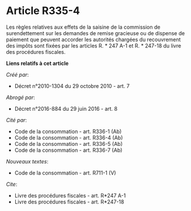 # Article R335-4

Les règles relatives aux effets de la saisine de la commission de surendettement sur les demandes de remise gracieuse ou de
dispense de paiement que peuvent accorder les autorités chargées du recouvrement des impôts sont fixées par les articles R. *
247 A-1 et R. * 247-18 du livre des procédures fiscales.

**Liens relatifs à cet article**

_Créé par_:

  - Décret n°2010-1304 du 29 octobre 2010 - art. 7

_Abrogé par_:

  - Décret n°2016-884 du 29 juin 2016 - art. 8

_Cité par_:

  - Code de la consommation - art. R336-1 (Ab)
  - Code de la consommation - art. R336-4 (Ab)
  - Code de la consommation - art. R336-5 (Ab)
  - Code de la consommation - art. R336-7 (Ab)

_Nouveaux textes_:

  - Code de la consommation - art. R711-1 (V)

_Cite_:

  - Livre des procédures fiscales - art. R*247 A-1
  - Livre des procédures fiscales - art. R*247-18
